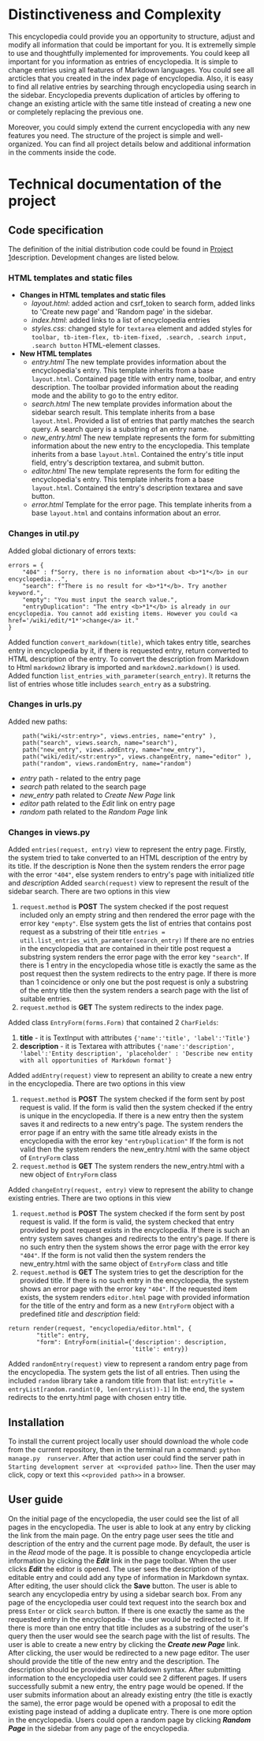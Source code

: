 # Distinctiveness and Complexity
This encyclopedia could provide you an opportunity to structure, adjust and modify all information that could be important for you. It is extremelly simple to use and thoughtfully implemented for improvements. You could keep all important for you information as entries of encyclopedia. It is simple to change entries using all features of Markdown languages. You could see all arcticles that you created in the index page of encyclopedia. Also, it is easy to find all relative entries by searching through encyclopedia using search in the sidebar. Encyclopedia prevents duplication of articles by offering to change an existing article with the same title instead of creating a new one or completely replacing the previous one.

Moreover, you could simply extend the current encyclopedia with any new features you need. The structure of the project is simple and well-organized. You can find all project details below and additional information in the comments inside the code.
# Technical documentation of the project
## Code specification
The definition of the initial distribution code could be found in [Project 1](https://cs50.harvard.edu/web/2020/projects/1/wiki/)description. Development changes are listed below.
### HTML templates and static files
- **Changes in HTML templates and static files**
    - *layout.html*: added action and csrf_token to search form, added links to 'Create new page' and 'Random page' in the sidebar.
    - *index.html*: added links to a list of encyclopedia entries
    - *styles.css*: changed style for `textarea` element and added styles for `toolbar, tb-item-flex, tb-item-fixed, .search, .search input, .search button` HTML-element classes. 
- **New HTML templates**
    - *entry.html*
The new template provides information about the encyclopedia's entry. This template inherits from a base `layout.html`. Contained page title with entry name,  toolbar, and entry description. The toolbar provided information about the reading mode and the ability to go to the entry editor.
    - *search.html*
The new template provides information about the sidebar search result. This template inherits from a base `layout.html`. Provided a list of entries that partly matches the search query. A search query is a substring of an entry name.
    - *new_entry.html* 
The new template represents the form for submitting information about the new entry to the encyclopedia. This template inherits from a base `layout.html`. Contained the entry's title input field, entry's description textarea, and submit button.
    - *editor.html*
The new template represents the form for editing the encyclopedia's entry. This template inherits from a base `layout.html`. Contained the entry's description textarea and save button.
    - *error.html*
Template for the error page. This template inherits from a base `layout.html` and contains information about an error.
### Changes in __util.py__
Added global dictionary of errors texts:
```
errors = {
    "404" : f"Sorry, there is no information about <b>*1*</b> in our encyclopedia...",
    "search": f"There is no result for <b>*1*</b>. Try another keyword.",
    "empty": "You must input the search value.",
    "entryDuplication": "The entry <b>*1*</b> is already in our encyclopedia. You cannot add existing items. However you could <a href='/wiki/edit/*1*'>change</a> it."
}
```
Added function `convert_markdown(title)`, which takes entry title, searches entry in encyclopedia by it, if there is requested entry, return converted to HTML description of the entry. To convert the description from Markdown to Html `markdown2` library is imported and `markdown2.markdown()` is used.
Added function `list_entries_with_parameter(search_entry)`. It returns the list of entries whose title includes `search_entry` as a substring.
### Changes in __urls.py__
Added new paths:
```
    path("wiki/<str:entry>", views.entries, name="entry" ),
    path("search", views.search, name="search"),
    path("new_entry", views.addEntry, name="new_entry"),
    path("wiki/edit/<str:entry>", views.changeEntry, name="editor" ),
    path("random", views.randomEntry, name="random")
```
- *entry* path - related to the entry page
- *search* path related to the search page
- *new_entry* path related to *Create New Page* link
- *editor* path related to the *Edit* link on entry page
- *random* path related to the *Random Page* link
### Changes in __views.py__
Added `entries(request, entry)` view to represent the entry page. Firstly, the system tried to take converted to an HTML description of the entry by its title. If the description is None then the system renders the error page with the error `"404"`, else system renders to entry's page with initialized *title* and *description*
Added `search(request)` view to represent the result of the sidebar search.
There are two options in this view
1. `request.method` is **POST**
The system checked if the post request included only an empty string and then rendered the error page with the error key `"empty"`.
Else system gets the list of entries that contains post request as a substring of their title
`entries = util.list_entries_with_parameter(search_entry)`
If there are no entries in the encyclopedia that are contained in their title post request a substring system renders the error page with the error key `"search"`.
If there is 1 entry in the encyclopedia whose title is exactly the same as the post request then the system redirects to the entry page.
If there is more than 1 coincidence or only one but the post request is only a substring of the entry title then the system renders a search page with the list of suitable entries.
2. `request.method` is **GET**
The system redirects to the index page.

Added class `EntryForm(forms.Form)` that contained 2 `CharFields`:
1. **title** - it is TextInput with attributes `{'name':'title', 'label':'Title'}`
2. **description** - it is Textarea with attributes `{'name':'description', 'label':'Entity description', 'placeholder' : 'Describe new entity with all opportunities of Markdown format'}`

Added `addEntry(request)` view to represent an ability to create a new entry in the encyclopedia.
There are two options in this view
1. `request.method` is **POST**
The system checked if the form sent by post request is valid.
If the form is valid then the system checked if the entry is unique in the encyclopedia.
If there is a new entry then the system saves it and redirects to a new entry's page. 
The system renders the error page if an entry with the same title already exists in the encyclopedia with the error key `"entryDuplication"`
If the form is not valid then the system renders the new_entry.html with the same object of `EntryForm` class
2. `request.method` is **GET**
The system renders the new_entry.html with a new object of `EntryForm` class

Added `changeEntry(request, entry)` view to represent the ability to change existing entries.
There are two options in this view
1. `request.method` is **POST**
The system checked if the form sent by post request is valid.
If the form is valid, the system checked that entry provided by post request exists in the encyclopedia. If there is such an entry system saves changes and redirects to the entry's page. If there is no such entry then the system shows the error page with the error key `"404"`.
If the form is not valid then the system renders the new_entry.html with the same object of `EntryForm` class and title
2. `request.method` is **GET**
The system tries to get the description for the provided title. If there is no such entry in the encyclopedia, the system shows an error page with the error key `"404"`. If the requested item exists, the system renders `editor.html` page with provided information for the title of the entry and form as a new `EntryForm` object with a predefined *title* and *description* field:
```
return render(request, "encyclopedia/editor.html", {
        "title": entry,
        "form": EntryForm(initial={'description': description,
                                   'title': entry})
```
Added `randomEntry(request)` view to represent a random entry page from the encyclopedia. The system gets the list of all entries. Then using the included `random` library take a random title from that list:
```entryTitle = entryList[random.randint(0, len(entryList))-1]```
In the end, the system redirects to the enrty.html page with chosen entry title.

## Installation
To install the current project locally user should download the whole code from the current repository, then in the terminal run a command:
```python manage.py  runserver```. After that action user could find the server path in `Starting development server at <<provided path>>` line. Then the user may click, copy or text this `<<provided path>>` in a browser.
## User guide
On the initial page of the encyclopedia, the user could see the list of all pages in the encyclopedia. The user is able to look at any entry by clicking the link from the main page. On the entry page user sees the title and description of the entry and the current page mode. By default, the user is in the *Read* mode of the page. It is possible to change encyclopedia article information by clicking the **_Edit_** link in the page toolbar.
When the user clicks **_Edit_** the editor is opened. The user sees the description of the editable entry and could add any type of information in Markdown syntax. After editing, the user should click the **Save** button.
The user is able to search any encyclopedia entry by using a sidebar search box. From any page of the encyclopedia user could text request into the search box and press `Enter` or click `search` button.
If there is one exactly the same as the requested entry in the encyclopedia - the user would be redirected to it. If there is more than one entry that title includes as a substring of the user's query then the user would see the search page with the list of results.
The user is able to create a new entry by clicking the **_Create new Page_** link. After clicking, the user would be redirected to a new page editor. The user should provide the title of the new entry and the description. The description should be provided with Markdown syntax.
After submitting information to the encyclopedia user could see 2 different pages. If users successfully submit a new entry, the entry page would be opened. If the user submits information about an already existing entry (the title is exactly the same), the error page would be opened with a proposal to edit the existing page instead of adding a duplicate entry.
There is one more option in the encyclopedia. Users could open a random page by clicking **_Random Page_** in the sidebar from any page of the encyclopedia.



